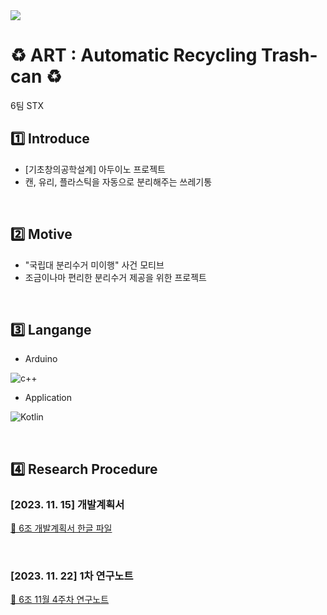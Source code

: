 <img src="https://capsule-render.vercel.app/api?type=waving&color=76EA63&height=150&section=header" />

# ♻️ ART : Automatic Recycling Trash-can ♻️
6팀 STX

## 1️⃣ Introduce
- [기초창의공학설계] 아두이노 프로젝트
- 캔, 유리, 플라스틱을 자동으로 분리해주는 쓰레기통
<br>

## 2️⃣ Motive
- "국립대 분리수거 미이행" 사건 모티브
- 조금이나마 편리한 분리수거 제공을 위한 프로젝트
<br>

## 3️⃣ Langange
- Arduino<br>

![c++](https://img.shields.io/badge/C%2B%2B-00599C?style=for-the-badge&logo=c%2B%2B&logoColor=white)

- Application<br>

![Kotlin](https://img.shields.io/badge/Kotlin-0095D5?&style=for-the-badge&logo=kotlin&logoColor=white)
<br>

<br>

## 4️⃣ Research Procedure

### [2023. 11. 15] 개발계획서
<a href="url"> 🔗 6조 개발계획서 한글 파일 </a>
<br>

<br>

### [2023. 11. 22] 1차 연구노트
<a href="url"> 🔗 6조 11월 4주차 연구노트 </a>

